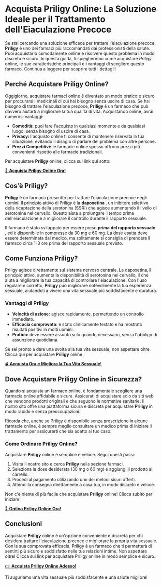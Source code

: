 # Acquista Priligy Online: La Soluzione Ideale per il Trattamento dell'Eiaculazione Precoce

Se stai cercando una soluzione efficace per trattare l'eiaculazione precoce, **Priligy** è uno dei farmaci più raccomandati dai professionisti della salute. Puoi acquistarlo comodamente online e risolvere questo problema in modo discreto e sicuro. In questa guida, ti spiegheremo come acquistare _Priligy_ online, le sue caratteristiche principali e i vantaggi di scegliere questo farmaco. Continua a leggere per scoprire tutti i dettagli!

## Perché Acquistare Priligy Online?

Oggigiorno, acquistare farmaci online è diventato un modo pratico e sicuro per procurarsi i medicinali di cui hai bisogno senza uscire di casa. Se hai bisogno di trattare l'eiaculazione precoce, **Priligy** è un farmaco che può davvero aiutarti a migliorare la tua qualità di vita. Acquistando online, avrai numerosi vantaggi:

- **Comodità:** puoi fare l'acquisto in qualsiasi momento e da qualsiasi luogo, senza bisogno di uscire di casa.
- **Privacy:** l'acquisto online ti consente di mantenere riservata la tua situazione, evitando il disagio di parlare del problema con altre persone.
- **Prezzi Competitivi:** le farmacie online spesso offrono prezzi più convenienti rispetto alle farmacie tradizionali.

Per acquistare **Priligy** online, clicca sul link qui sotto:

[🔵 **Acquista Priligy Online Ora!**](https://tinyurl.com/priligybestprice)
## Cos'è Priligy?

**Priligy** è un farmaco prescritto per trattare l'eiaculazione precoce negli uomini. Il principio attivo di Priligy è la **dapoxetina** , un inibitore selettivo della ricaptazione della serotonina (SSRI) che agisce aumentando il livello di serotonina nel cervello. Questo aiuta a prolungare il tempo prima dell'eiaculazione e a migliorare il controllo durante il rapporto sessuale.

Il farmaco è stato sviluppato per essere preso **prima del rapporto sessuale** , ed è disponibile in compresse da 30 mg e 60 mg. La dose esatta deve essere determinata dal medico, ma solitamente si consiglia di prendere il farmaco circa 1-3 ore prima del rapporto sessuale previsto.

## Come Funziona Priligy?

Priligy agisce direttamente sul sistema nervoso centrale. La dapoxetina, il principio attivo, aumenta la disponibilità di serotonina nel cervello, il che aiuta a migliorare la tua capacità di controllare l'eiaculazione. Con l'uso regolare e corretto, **Priligy** può migliorare notevolmente la tua esperienza sessuale, aiutandoti a vivere una vita sessuale più soddisfacente e duratura.

### Vantaggi di Priligy

- **Velocità di azione:** agisce rapidamente, permettendo un controllo immediato.
- **Efficacia comprovata:** è stato clinicamente testato e ha mostrato risultati positivi in molti uomini.
- **Pratico:** deve essere assunto solo quando necessario, senza l'obbligo di assunzione quotidiana.

Se sei pronto a dare una svolta alla tua vita sessuale, non aspettare oltre. Clicca qui per acquistare **Priligy** online:

[🍀 **Acquista Ora e Migliora la Tua Vita Sessuale!**](https://tinyurl.com/priligybestprice)
## Dove Acquistare Priligy Online in Sicurezza?

Quando si acquista un farmaco online, è fondamentale scegliere una farmacia online affidabile e sicura. Assicurati di acquistare solo da siti web che vendono prodotti originali e che seguono le normative sanitarie. Il nostro sito offre una piattaforma sicura e discreta per acquistare **Priligy** in modo rapido e senza preoccupazioni.

Ricorda che, anche se Priligy è disponibile senza prescrizione in alcune farmacie online, è sempre meglio consultare un medico prima di iniziare il trattamento per assicurarti che sia adatto al tuo caso.

### Come Ordinare Priligy Online?

Acquistare **Priligy** online è semplice e veloce. Segui questi passi:

1. Visita il nostro sito e cerca **Priligy** nella sezione farmaci.
2. Seleziona la dose desiderata (30 mg o 60 mg) e aggiungi il prodotto al carrello.
3. Procedi al pagamento utilizzando uno dei metodi sicuri offerti.
4. Attendi la consegna direttamente a casa tua, in modo discreto e veloce.

Non c'è niente di più facile che acquistare **Priligy** online! Clicca subito per iniziare:

[🚀 **Ordina Priligy Online Ora!**](https://tinyurl.com/priligybestprice)
## Conclusioni

Acquistare **Priligy** online è un'opzione conveniente e discreta per chi desidera trattare l'eiaculazione precoce e migliorare la propria vita sessuale. Con la sua comprovata efficacia, Priligy è un farmaco che ti permetterà di sentirti più sicuro e soddisfatto nelle tue relazioni intime. Non aspettare oltre! Clicca sui link per acquistare Priligy online in modo semplice e sicuro.

[👉 **Acquista Priligy Online Adesso!**](https://tinyurl.com/priligybestprice)

Ti auguriamo una vita sessuale più soddisfacente e una salute migliore!
